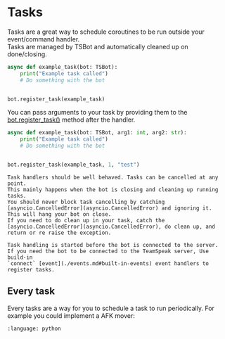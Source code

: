 # Tasks

Tasks are a great way to schedule coroutines to be run outside your event/command handler.  
Tasks are managed by TSBot and automatically cleaned up on done/closing.

```python
async def example_task(bot: TSBot):
    print("Example task called")
    # Do something with the bot


bot.register_task(example_task)
```

You can pass arguments to your task by providing them to the [bot.register_task()](tsbot.bot.TSBot.register_task) method after the handler.

```python
async def example_task(bot: TSBot, arg1: int, arg2: str):
    print("Example task called")
    # Do something with the bot


bot.register_task(example_task, 1, "test")
```

```{warning}
Task handlers should be well behaved. Tasks can be cancelled at any point.
This mainly happens when the bot is closing and cleaning up running tasks.
You should never block task cancelling by catching [asyncio.CancelledError](asyncio.CancelledError) and ignoring it.
This will hang your bot on close.
If you need to do clean up in your task, catch the [asyncio.CancelledError](asyncio.CancelledError), do clean up, and return or re raise the exception.
```

```{warning}
Task handling is started before the bot is connected to the server.
If you need the bot to be connected to the TeamSpeak server, Use build-in
`connect` [event](./events.md#built-in-events) event handlers to register tasks.
```

## Every task

Every tasks are a way for you to schedule a task to run periodically.
For example you could implement a AFK mover:

```{literalinclude} ../../examples/plugin_AFK_mover.py
:language: python
```

